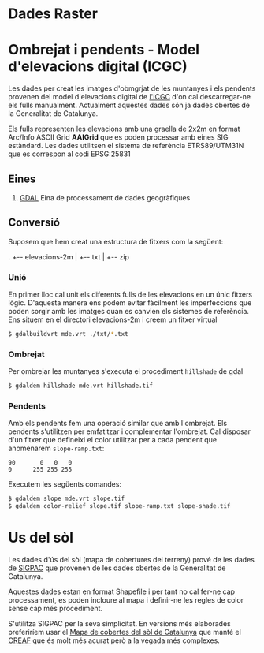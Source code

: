 # Dades Raster

# Ombrejat i pendents - Model d'elevacions digital (ICGC)
Les dades per creat les imatges d'obmgrjat de les muntanyes i els pendents
provenen del model d'elevacions digital de [l'ICGC](http://www.icc.cat/vissir3/)
d'on cal descarregar-ne els fulls manualment. Actualment aquestes dades són ja
dades obertes de la Generalitat de Catalunya.

Els fulls representen les elevacions amb una graella de 2x2m en format Arc/Info
ASCII Grid **AAIGrid** que es poden processar amb eines SIG estàndard. Les dades
utilitsen el sistema de referència ETRS89/UTM31N que es correspon al codi
EPSG:25831

## Eines
1. [GDAL](http://www.gdal.org/) Eina de processament de dades geogràfiques

## Conversió
Suposem que hem creat una estructura de fitxers com la següent:

.
+-- elevacions-2m
|   +-- txt
|   +-- zip

### Unió
En primer lloc cal unit els diferents fulls de les elevacions en un únic fitxers
lògic. D'aquesta manera ens podem evitar fàcilment les imperfeccions que poden
sorgir amb les imatges quan es canvien els sistemes de referència. Ens situem
en el directori elevacions-2m i creem un fitxer virtual

```sh
$ gdalbuildvrt mde.vrt ./txt/*.txt
```

### Ombrejat
Per ombrejar les muntanyes s'executa el procediment `hillshade` de gdal

```sh
$ gdaldem hillshade mde.vrt hillshade.tif
```

### Pendents
Amb els pendents fem una operació similar que amb l'ombrejat. Els pendents
s'utilitzen per emfatitzar i complementar l'ombrejat. Cal disposar d'un fitxer
que defineixi el color utilitzar per a cada pendent que anomenarem
`slope-ramp.txt`:

```
90       0   0   0
0      255 255 255
```

Executem les següents comandes:

```sh
$ gdaldem slope mde.vrt slope.tif
$ gdaldem color-relief slope.tif slope-ramp.txt slope-shade.tif
```

# Us del sòl
Les dades d'ús del sòl (mapa de cobertures del terreny) prové de les dades de
[SIGPAC](http://dadesobertes.gencat.cat/ca/cercador/cerca-cataleg?q=sigpac)
que provenen de les dades obertes de la Generalitat de Catalunya.

Aquestes dades estan en format Shapefile i per tant  no cal fer-ne cap
processament, es poden incloure al mapa i definir-ne les regles de color sense
cap més procediment.

S'utilitza SIGPAC per la seva simplicitat. En versions més elaborades
preferiríem usar el [Mapa de cobertes del sòl de Catalunya](http://www.creaf.uab.es/mcsc/)
que manté el [CREAF](http://www.creaf.cat/) que és molt més acurat però a la
vegada més complexes.
